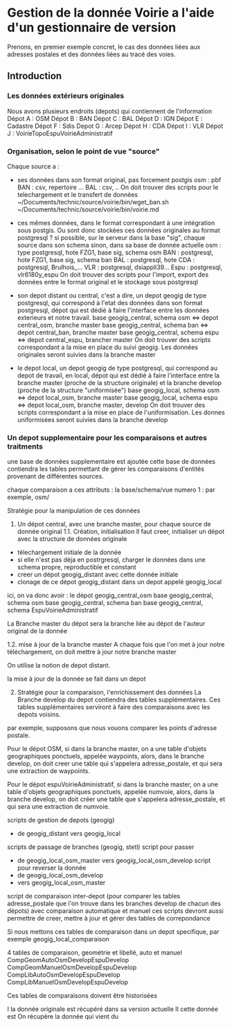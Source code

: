 # Gestion de la donnée Voirie a l'aide d'un gestionnaire de version

Prenons, en premier exemple concret, 
le cas des données liées aux adresses postales et des données liées au tracé des voies.

## Introduction

### Les données extérieurs originales
Nous avons plusieurs endroits (depots) qui contiennent de l'information
Dépot A : OSM
Dépot B : BAN
Dépot C : BAL
Dépot D : IGN
Dépot E : Cadastre
Dépot F : Sdis
Depot G : Arcep
Dépot H : CDA
Dépot I : VLR
Dépot J : VoirieTopoEspuVoirieAdministratif

### Organisation, selon le point de vue "source"

Chaque source a :
- ses données dans son format original, pas forcement postgis
  osm : pbf
  BAN : csv, repertoire ...
  BAL : csv, ..
  On doit trouver des scripts pour le telechargement et le transfert de données
  ~/Documents/technic/source/voirie/bin/wget_ban.sh
  ~/Documents/technic/source/voirie/bin/voirie.md

- ces mêmes données, dans le format correspondant à une intégration sous postgis.
  Ou sont donc stockées ces données originales au format postgresql ?
  si possible, sur le serveur dans la base "sig", chaque source dans son schema
  sinon, dans sa base de donnée actuelle
  osm : type postgresql, hote FZG1, base sig, schema osm
  BAN : postgresql, hote FZG1, base sig, schema ban
  BAL : postgresql, hote 
  CDA : postgresql, Brulhois_...
  VLR : postgresql, dsiappli39...
  Espu : postgresql, vlr6180y_espu
  On doit trouver des scripts pour l'import, export des données
  entre le format original et le stockage sous postgresql


- son depot distant ou central, c'est a dire, un depot geogig de type postgresql, 
  qui correspond à l'etat des données dans son format postgresql,
  dépot qui est dédié à faire l'interface entre les données exterieurs et notre travail.
  base geogig_central, schema osm  <=> depot central_osm, branche master
  base geogig_central, schema ban  <=> depot central_ban, branche master
  base geogig_central, schema espu <=> depot central_espu, brancher master
  On doit trouver des scripts correspondant a la mise en place du suivi geogig.
  Les données originales seront suivies dans la branche master

- le depot local, un depot geogig de type postgresql,
  qui correspond au depot de travail, en local,
  dépot qui est dédié à faire l'interface entre la branche master
  (proche de la structure originale)
  et la branche develop (proche de la structure "uniformisée")
  base geogig_local, schema osm  <=> depot local_osm, branche master
  base geogig_local, schema espu <=> depot local_osm, branche master, develop
  On doit trouver des scripts correspondant a la mise en place de l'uniformisation.
  Les donnes uniformisées seront suivies dans la branche develop

### Un depot supplementaire pour les comparaisons et autres traitments

une base de données supplementaire est ajoutée
cette base de données contiendra les tables permettant de gérer les comparaisons d'entités provenant de différentes sources.

chaque comparaison a ces attributs :
la base/schema/vue numero 1 : par exemple, osm/


Stratégie pour la manipulation de ces données

1. Un dépot central, avec une branche master, pour chaque source de donnée original
1.1. Création, initialisation
Il faut creer, initialiser un dépot avec la structure de données originale
 - télechargement initiale de la donnée
 - si elle n'est pas déja en postrgresql,
   charger le données dans une schema propre,
   reproductible et constant
 - creer un dépot geogig_distant avec cette donnée initiale
 - clonage de ce dépot geogig_distant dans un depot appelé geogig_local

ici, on va donc avoir :
le dépot geogig_central_osm
base geogig_central, schema osm
base geogig_central, schema ban
base geogig_central, schema EspuVoirieAdministratif

La Branche master du dépot sera la branche liée au dépot de l'auteur original de la donnée

1.2. mise à jour de la branche master
A chaque fois que l'on met à jour notre téléchargement, on doit mettre à jour notre branche master

On utilise la notion de depot distant.

la mise à jour de la donnée se fait dans un depot

2. Stratégie pour la comparaison, l'enrichissement des données
La Branche develop du depot contiendra des tables supplémentaires.
Ces tables supplémentaires serviront à faire des comparaisons avec les depots voisins.

par exemple, supposons que nous vouons comparer les points d'adresse postale.

Pour le dépot OSM, si dans la branche master, on a une table d'objets geographiques ponctuels, appelée waypoints,
alors, dans le branche develop, on doit creer
une table qui s'appelera adresse_postale, et qui sera une extraction de waypoints.

Pour le dépot espuVoirieAdministratif, si dans la branche master, on a une table d'objets geographiques ponctuels, appelée numvoie,
alors, dans la branche develop, on doit créer une table que s'appelera adresse_postale, et qui sera une extraction de numvoie.

scripts de gestion de depots (geogig)
 - de   geogig_distant
   vers geogig_local

scripts de passage de branches (geogig, stetl)
script pour passer
 - de   geogig_local_osm_master
   vers geogig_local_osm_develop
script pour reverser la donnée
 - de   geogig_local_osm_develop
 - vers geogig_local_osm_master

script de comparaison inter-depot
(pour comparer les tables adresse_postale que l'on trouve
dans les branches develop de chacun des dépots)
avec comparaison automatique et manuel
ces scripts devront aussi permettre de creer, mettre à jour et gérer des tables de correpondance

Si nous mettons ces tables de comparaison dans un depot specifique,
par exemple
geogig_local_comparaison

4 tables de comparaison, geométrie et libellé, auto et manuel
CompGeomAutoOsmDevelopEspuDevelop
CompGeomManuelOsmDevelopEspuDevelop
CompLibAutoOsmDevelopEspuDevelop
CompLibManuelOsmDevelopEspuDevelop

Ces tables de comparaisons doivent être historisées

  I la donnée originale est récupéré dans sa version actuelle
  II cette donnée est 
 On récupère la donnée qui vient du 
